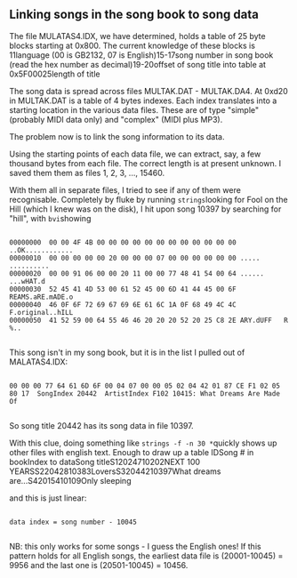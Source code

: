 
##  Linking songs in the song book to song data 


The file MULATAS4.IDX, we have determined, holds a table of
      25 byte blocks starting at 0x800. The current knowledge of
      these blocks is
11language (00 is GB2132, 07 is English)15-17song number in song book (read the hex number as decimal)19-20offset of song title into table at 0x5F00025length of title




The song data is spread across files MULTAK.DAT - MULTAK.DA4.
      At 0xd20 in MULTAK.DAT is a table of 4 bytes indexes.
      Each index translates into a starting location in the various
      data files. These are of type "simple" (probably MIDI data only)
      and "complex" (MIDI plus MP3).


The problem now is to link the song information to its data.


Using the starting points of each data file, we can extract, say,
      a few thousand bytes from each file. The correct length is at present
      unknown. I saved them them as files 1, 2, 3, ..., 15460.


With them all in separate files, I tried to see if any of them 
      were recognisable. Completely by fluke by running `strings`looking for Fool on the Hill (which I knew was on the disk), I hit upon song
      10397 by searching for "hill", with `bvi`showing

```

00000000  00 00 4F 4B 00 00 00 00 00 00 00 00 00 00 00 00 ..OK............
00000010  00 00 00 00 00 20 00 00 00 07 00 00 00 00 00 00 ..... ..........
00000020  00 00 91 06 00 00 20 11 00 00 77 48 41 54 00 64 ...... ...wHAT.d
00000030  52 45 41 4D 53 00 61 52 45 00 6D 41 44 45 00 6F REAMS.aRE.mADE.o
00000040  46 0F 6F 72 69 67 69 6E 61 6C 1A 0F 68 49 4C 4C F.original..hILL
00000050  41 52 59 00 64 55 46 46 20 20 20 52 20 25 C8 2E ARY.dUFF   R %..
      
```


This song isn't in my song book, but it is in the list I pulled out
      of MALATAS4.IDX:

```

00 00 00 77 64 61 6D 6F 00 04 07 00 00 05 02 04 42 01 87 CE F1 02 05 80 17  SongIndex 20442  ArtistIndex F102 10415: What Dreams Are Made Of
      
```


So song title 20442 has its song data in file 10397.


With this clue, doing something like `strings -f -n 30 *`quickly shows up other files with english text. Enough to draw up
      a table
IDSong # in bookIndex to dataSong titleS12024710202NEXT 100 YEARSS22042810383LoversS32044210397What dreams are...S42015410109Only sleeping

and this is just linear:

```

data index = song number - 10045
      
```


NB: this only works for some songs - I guess the English ones!
      If this pattern holds for all English songs, the earliest data
      file is (20001-10045) = 9956 and the last one is
      (20501-10045) = 10456.
